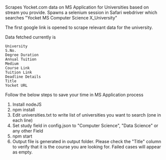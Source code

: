 Scrapes Yocket.com data on MS Application for Universities based on stream you provide.
Spawns a selenium session in Safari webdriver which searches "Yocket MS Computer Science X_University"

The first google link is opened to scrape relevant data for the university. 

Data fetched currently is
```
University
S.No.
Degree Duration
Annual Tuition
Medium
Course Link
Tuition Link
Deadline Details
Title
Yocket URL
```

Follow the below steps to save your time in MS Application process


1. Install nodeJS
2. npm install
4. Edit universities.txt to write list of universities you want to search (one in each line)
5. Set study field in config.json to "Computer Science", "Data Science" or any other Field
6. npm start
7. Output file is generated in output folder. Please check the "Title" column to verify that it is the course you are looking for. Failed cases will appear as empty.
